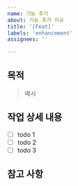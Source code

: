 ```yaml
---
name: 기능 추가
about: 기능 추가 이슈
title: '[Feat]'
labels: 'enhancement'
assignees: ''

---
```


## 목적

<!-- 이슈의 목적을 작성해주세요. -->
> 예시

## 작업 상세 내용

- [ ] todo 1
- [ ] todo 2
- [ ] todo 3

## 참고 사항


